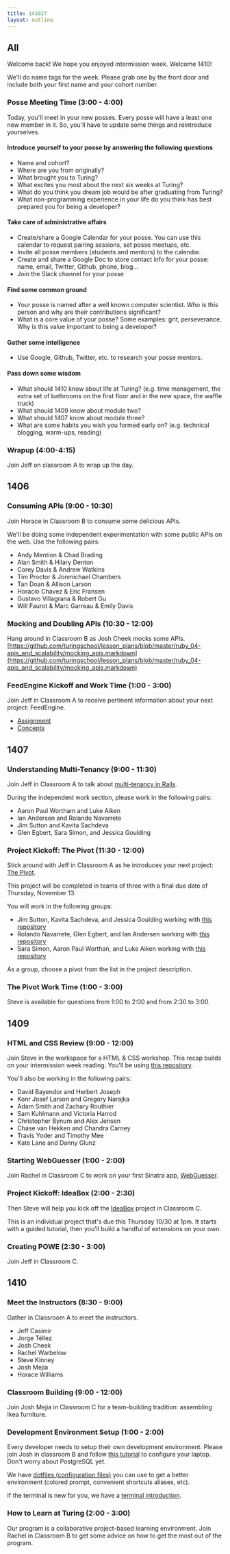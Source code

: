 ```yaml
---
title: 141027
layout: outline
---
```


## All

Welcome back! We hope you enjoyed intermission week. Welcome 1410!

We'll do name tags for the week. Please grab one by the front door and include
both your first name and your cohort number.


### Posse Meeting Time (3:00 - 4:00)

Today, you'll meet in your new posses. Every posse will have a least one new member in it. So, you'll have to update some things and reintroduce yourselves.

#### Introduce yourself to your posse by answering the following questions

* Name and cohort?
* Where are you from originally?
* What brought you to Turing?
* What excites you most about the next six weeks at Turing?
* What do you think you dream job would be after graduating from Turing?
* What non-programming experience in your life do you think has best prepared you for being a developer?

#### Take care of administrative affairs

* Create/share a Google Calendar for your posse. You can use this calendar to request pairing sessions, set posse meetups, etc.
* Invite all posse members (students and mentors) to the calendar.
* Create and share a Google Doc to store contact info for your posse: name, email, Twitter, Github, phone, blog…
* Join the Slack channel for your posse

#### Find some common ground

* Your posse is named after a well known computer scientist. Who is this person and why are their contributions significant?
* What is a core value of your posse? Some examples: grit, perseverance. Why is this value important to being a developer?

#### Gather some intelligence

* Use Google, Github, Twitter, etc. to research your posse mentors.

#### Pass down some wisdom

* What should 1410 know about life at Turing? (e.g. time management, the extra set of bathrooms on the first floor and in the new space, the waffle truck)
* What should 1409 know about module two?
* What should 1407 know about module three?
* What are some habits you wish you formed early on? (e.g. technical blogging, warm-ups, reading)

### Wrapup (4:00-4:15)

Join Jeff on classroom A to wrap up the day.

## 1406

### Consuming APIs (9:00 - 10:30)

Join Horace in Classroom B to consume some delicious APIs.

We'll be doing some independent experimentation with some public APIs on the web. Use the following pairs:

* Andy Mention & Chad Brading
* Alan Smith & Hilary Denton
* Corey Davis & Andrew Watkins
* Tim Proctor & Jonmichael Chambers
* Tan Doan & Allison Larson
* Horacio Chavez & Eric Fransen
* Gustavo Villagrana & Robert Gu
* Will Faurot & Marc Garreau & Emily Davis

### Mocking and Doubling APIs (10:30 - 12:00)

Hang around in Classroom B as Josh Cheek mocks some APIs.
[https://github.com/turingschool/lesson_plans/blob/master/ruby_04-apis_and_scalability/mocking_apis.markdown](https://github.com/turingschool/lesson_plans/blob/master/ruby_04-apis_and_scalability/mocking_apis.markdown)

### FeedEngine Kickoff and Work Time (1:00 - 3:00)

Join Jeff in Classroom A to receive pertinent information about your next project: FeedEngine.

* [Assignment](http://tutorials.jumpstartlab.com/projects/feed_engine/feed_engine.html)
* [Concepts](http://tutorials.jumpstartlab.com/projects/feed_engine/feed_engine_concepts.html)

## 1407

### Understanding Multi-Tenancy (9:00 - 11:30)

Join Jeff in Classroom A to talk about [multi-tenancy in Rails](https://github.com/turingschool/lesson_plans/blob/master/ruby_03-professional_rails_applications/understanding_multitenancy.markdown).

During the independent work section, please work in the following pairs:

* Aaron Paul Wortham and Luke Aiken
* Ian Andersen and Rolando Navarrete
* Jim Sutton and Kavita Sachdeva
* Glen Egbert, Sara Simon, and Jessica Goulding

### Project Kickoff: The Pivot (11:30 - 12:00)

Stick around with Jeff in Classroom A as he introduces your next project: [The Pivot](http://tutorials.jumpstartlab.com/projects/the_pivot.html).

This project will be completed in teams of three with a final due date of
Thursday, November 13.

You will work in the following groups:

* Jim Sutton, Kavita Sachdeva, and Jessica Goulding working with [this repository](https://github.com/ianderse/dinner_dash)
* Rolando Navarrete, Glen Egbert, and Ian Andersen working with [this repository](https://github.com/glenegbert/dinner-dash)
* Sara Simon, Aaron Paul Worthan, and Luke Aiken working with [this repository](https://github.com/rNavarrete/dinner_dash_frita)

As a group, choose a pivot from the list in the project description.

### The Pivot Work Time (1:00 - 3:00)

Steve is available for questions from 1:00 to 2:00 and from 2:30 to 3:00.

## 1409

### HTML and CSS Review (9:00 - 12:00)

Join Steve in the workspace for a HTML & CSS workshop. This recap builds on your intermission week reading. You'll be using [this repository](https://github.com/turingschool-examples/turing-bistro).

You'll also be working in the following pairs:

* David Bayendor and Herbert Joseph
* Konr Josef Larson and Gregory Narajka
* Adam Smith and Zachary Routhier
* Sam Kuhlmann and Victoria Harrod
* Christopher Bynum and Alex Jensen
* Chase van Hekken and Chandra Carney
* Travis Yoder and Timothy Mee
* Kate Lane and Danny Glunz

### Starting WebGuesser (1:00 - 2:00)

Join Rachel in Classroom C to work on your first Sinatra app, [WebGuesser](http://tutorials.jumpstartlab.com/projects/web_guesser.html).

### Project Kickoff: IdeaBox (2:00 - 2:30)

Then Steve will help you kick off the [IdeaBox](http://tutorials.jumpstartlab.com/projects/idea_box.html) project in Classroom C.

This is an individual project that's due this Thursday 10/30 at 1pm. It starts
with a guided tutorial, then you'll build a handful of extensions on your own.

### Creating POWE (2:30 - 3:00)

Join Jeff in Classroom C.

## 1410

### Meet the Instructors (8:30 - 9:00)

Gather in Classroom A to meet the instructors.

* Jeff Casimir
* Jorge Téllez
* Josh Cheek
* Rachel Warbelow
* Steve Kinney
* Josh Mejia
* Horace Williams

### Classroom Building (9:00 - 12:00)

Join Josh Mejia in Classroom C for a team-building tradition: assembling Ikea furniture.

### Development Environment Setup (1:00 - 2:00)

Every developer needs to setup their own development environment. Please join Josh in classroom B and follow [this tutorial](http://tutorials.jumpstartlab.com/topics/environment/environment.html) to configure your laptop.
Don't worry about PostgreSQL yet.

We have [dotfiles (configuration files)](https://github.com/turingschool/bootstrap_new_students)
you can use to get a better environment (colored prompt, convenient shortcuts aliases, etc).

If the terminal is new for you, we have a [terminal introduction](http://tutorials.jumpstartlab.com/academy/workshops/terminal_and_editor.html).

### How to Learn at Turing (2:00 - 3:00)

Our program is a collaborative project-based learning environment. Join Rachel in Classroom B to get some advice on how to get the most out of the program.
